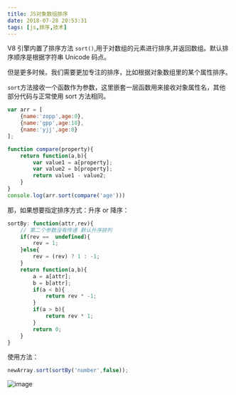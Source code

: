 ```yaml
---
title: JS对象数组排序
date: 2018-07-28 20:53:31
tags: [js,排序,技术]
---
```


V8 引擎内置了排序方法 `sort()`,用于对数组的元素进行排序,并返回数组。默认排序顺序是根据字符串 Unicode 码点。

但是更多时候，我们需要更加专注的排序，比如根据对象数组里的某个属性排序。

`sort`方法接收一个函数作为参数，这里嵌套一层函数用来接收对象属性名，其他部分代码与正常使用 sort 方法相同。

<!--more-->

```JavaScript
var arr = [
    {name:'zopp',age:0},
    {name:'gpp',age:18},
    {name:'yjj',age:8}
];

function compare(property){
    return function(a,b){
        var value1 = a[property];
        var value2 = b[property];
        return value1 - value2;
    }
}
console.log(arr.sort(compare('age')))
```

那，如果想要指定排序方式：升序 or 降序：

```JavaScript
sortBy: function(attr,rev){
    // 第二个参数没有传递 默认升序排列
    if(rev ==  undefined){
        rev = 1;
    }else{
        rev = (rev) ? 1 : -1;
    }
    return function(a,b){
        a = a[attr];
        b = b[attr];
        if(a < b){
            return rev * -1;
        }
        if(a > b){
            return rev * 1;
        }
        return 0;
    }
}
```

使用方法：

```JavaScript
newArray.sort(sortBy('number',false));
```

![image](https://ws1.sinaimg.cn/large/0064OUUqly1fnyhk1f22bj30zk0m8mxy.jpg)
